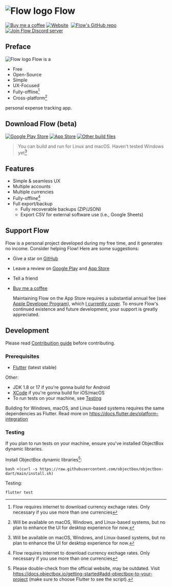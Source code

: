 # ![Flow logo](logo@32.png) Flow

[![Buy me a coffee](https://img.shields.io/badge/buy_me_a_coffee-sadespresso-f5ccff?logo=buy-me-a-coffee&logoColor=white&style=for-the-badge)](https://buymeacoffee.com/sadespresso)
[![Website](https://img.shields.io/badge/Website-flow.gege.mn-f5ccff?style=for-the-badge)](https://flow.gege.mn)&nbsp;
[![Flow's GitHub repo](https://img.shields.io/badge/GitHub-flow--mn/flow-f5ccff?logo=github&logoColor=white&style=for-the-badge)](https://github.com/flow-mn/flow)&nbsp;
[![Join Flow Discord server](https://img.shields.io/badge/Discord-Flow-f5ccff?logo=discord&logoColor=white&style=for-the-badge)](https://discord.gg/Ndh9VDeZa4)

## Preface

![Flow logo](logo@16.png) Flow is a

* Free
* Open-Source
* Simple
* UX-Focused
* Fully-offline[^1]
* Cross-platform[^2]

personal expense tracking app.

## Download Flow (beta)

[![Google Play Store](https://img.shields.io/badge/Google_Play_Store-beta-f5ccff?logo=google-play&logoColor=white&style=for-the-badge)](https://play.google.com/store/apps/details?id=mn.flow.flow)
[![App Store](https://img.shields.io/badge/App_Store-beta-f5ccff?logo=appstore&logoColor=white&style=for-the-badge)](https://apps.apple.com/mn/app/flow-expense-tracker/id6477741670)
[![Other build files](https://img.shields.io/badge/releases-other_build_files-f5ccff?logo=github&logoColor=white&style=for-the-badge)](https://github.com/flow-mn/flow/releases/latest)

> You can build and run for Linux and macOS. Haven't tested Windows yet[^2]

## Features

* Simple & seamless UX
* Multiple accounts
* Multiple currencies
* Fully-offline[^1]
* Full export/backup
  * Fully recoverable backups (ZIP/JSON)
  * Export CSV for external software use (i.e., Google Sheets)

## Support Flow

Flow is a personal project developed during my free time, and it generates no
income. Consider helping Flow! Here are some suggestions:

* Give a star on [GitHub](https://github.com/flow-mn/flow)
* Leave a review on [Google Play](https://play.google.com/store/apps/details?id=mn.flow.flow) and [App Store](https://apps.apple.com/mn/app/flow-expense-tracker/id6477741670)
* Tell a friend
* [Buy me a coffee](https://buymeacoffee.com/sadespresso)
  
  Maintaining Flow on the App Store requires a substantial annual fee
  (see [Apple Developer Program](https://developer.apple.com/support/enrollment/#:~:text=The%20Apple%20Developer%20Program%20annual,in%20local%20currency%20where%20available.)),
  which [I currently cover](https://github.com/sadespresso).  To ensure Flow's
  continued existence and future development, your support is greatly appreciated.

## Development

Please read [Contribuition guide](./CONTRIBUTING.md) before contributing.

### Prerequisites

* [Flutter](https://flutter.dev/) (latest stable)

Other:

* JDK 1.8 or 17 if you're gonna build for Android
* [XCode](https://developer.apple.com/xcode/) if you're gonna build for iOS/macOS
* To run tests on your machine, see [Testing](#testing)

Building for Windows, macOS, and Linux-based systems requires the same
dependencies as Flutter. Read more on <https://docs.flutter.dev/platform-integration>

### Testing

If you plan to run tests on your machine, ensure you've installed ObjectBox
dynamic libraries.

Install ObjectBox dynamic libraries[^3]:

`bash <(curl -s https://raw.githubusercontent.com/objectbox/objectbox-dart/main/install.sh)`

Testing:

`flutter test`

[^1]: Flow requires internet to download currency exchage rates. Only necessary
if you use more than one currencies

[^2]: Will be available on macOS, Windows, and Linux-based systems, but no plan
to enhance the UI for desktop experience for now.

[^3]: Please double-check from the official website, may be outdated. Visit
<https://docs.objectbox.io/getting-started#add-objectbox-to-your-project>
(make sure to choose Flutter to see the script).

